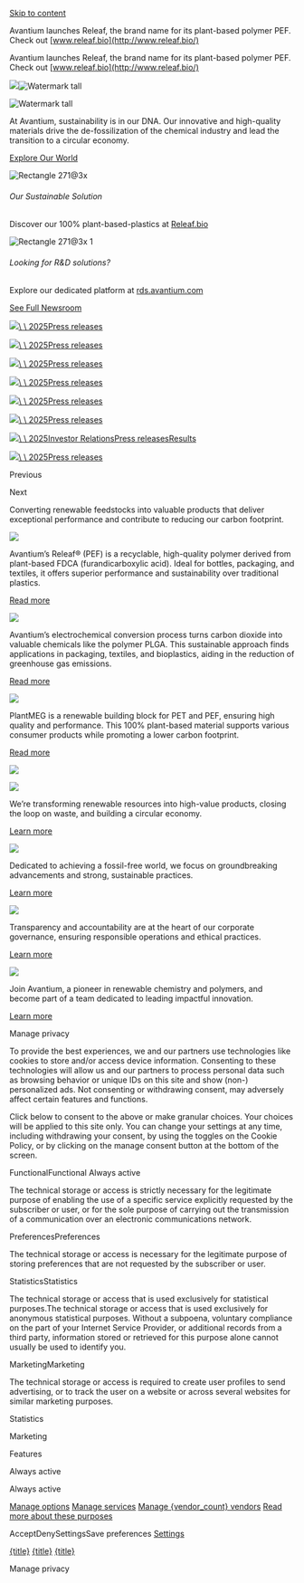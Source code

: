 [Skip to content](https://avantium.com/#content)

Avantium launches Releaf, the brand name for its plant-based polymer PEF. Check out [www.releaf.bio](http://www.releaf.bio/)

Avantium launches Releaf, the brand name for its plant-based polymer PEF. Check out [www.releaf.bio](http://www.releaf.bio/)

![](<Base64-Image-Removed>)![Watermark tall](https://cdn.shortpixel.ai/spai/ret_img/avantium.com/wp-content/uploads/2024/08/watermark-tall.svg)

![Watermark tall](https://cdn.shortpixel.ai/spai/ret_img/avantium.com/wp-content/uploads/2024/08/watermark-tall.svg)

At Avantium, sustainability is in our DNA. Our innovative and high-quality materials drive the de-fossilization of the chemical industry and lead the transition to a circular economy.

[Explore Our World](https://avantium.com/our-company/)

![Rectangle 271@3x](https://cdn.shortpixel.ai/spai/q_glossy+w_108+to_auto+ret_img/avantium.com/wp-content/uploads/2025/02/Rectangle-271@3X.jpg)

###### Our Sustainable Solution

Discover our 100% plant-based-plastics at [Releaf.bio](https://releaf.bio/)

![Rectangle 271@3x 1](https://cdn.shortpixel.ai/spai/q_glossy+w_108+to_auto+ret_img/avantium.com/wp-content/uploads/2025/02/Rectangle-271@3X-1.jpg)

###### Looking for R&D solutions?

Explore our dedicated platform at [rds.avantium.com](https://rds.avantium.com/)

[See Full Newsroom](https://newsroom.avantium.com/)

[![](https://cdn.shortpixel.ai/spai/q_glossy+w_373+to_auto+ret_img/content.presspage.com/uploads/3009/c0a721cf-bcb7-4c73-9b1d-161676b54572/500_biovox.jpg?10000)\\
\\
2025Press releases](https://newsroom.avantium.com/avantium-signs-capacity-reservation-agreement-with-biovox-for-pef-in-pharmaceutical-applications/)

[![](https://cdn.shortpixel.ai/spai/q_glossy+w_373+to_auto+ret_img/content.presspage.com/uploads/3009/03f818c8-a2a2-496d-b075-00fb54640f43/500_230706-pulpac-053-edit-edit1.jpg?10000)\\
\\
2025Press releases](https://newsroom.avantium.com/avantium-partners-with-the-bottle-collective-to-launch-innovative-fiber-bottles/)

[![](https://cdn.shortpixel.ai/spai/q_glossy+w_373+to_auto+ret_img/content.presspage.com/uploads/3009/bf9d36f2-c21c-4e7e-823e-64155ad829fc/500_ava-corp-latest-news-avantium.jpg?10000)\\
\\
2025Press releases](https://newsroom.avantium.com/avantium-shareholders-adopt-all-resolutions-at-2025-annual-general-meeting-of-shareholders/)

[![](https://cdn.shortpixel.ai/spai/q_glossy+w_373+to_auto+ret_img/content.presspage.com/uploads/3009/e3d6d857-79d3-402f-9650-f5058aef23ea/500_spacerfabric.jpg?10000)\\
\\
2025Press releases](https://newsroom.avantium.com/avantium-advances-pef-based-spacer-fabric-for-auping-mattresses-with-consortium-of-textile-innovators/)

[![](https://cdn.shortpixel.ai/spai/q_glossy+w_373+to_auto+ret_img/content.presspage.com/uploads/3009/bf9d36f2-c21c-4e7e-823e-64155ad829fc/500_ava-corp-latest-news-avantium.jpg?10000)\\
\\
2025Press releases](https://newsroom.avantium.com/avantium-releases-agenda-for-2025-annual-general-meeting/)

[![](https://cdn.shortpixel.ai/spai/q_glossy+w_373+to_auto+ret_img/content.presspage.com/uploads/3009/bf9d36f2-c21c-4e7e-823e-64155ad829fc/500_ava-corp-latest-news-avantium.jpg?10000)\\
\\
2025Press releases](https://newsroom.avantium.com/avantium-announces-changes-to-its-management/)

[![](https://cdn.shortpixel.ai/spai/q_glossy+w_373+to_auto+ret_img/content.presspage.com/uploads/3009/bf9d36f2-c21c-4e7e-823e-64155ad829fc/500_ava-corp-latest-news-avantium.jpg?10000)\\
\\
2025Investor RelationsPress releasesResults](https://newsroom.avantium.com/avantiums-2024-full-year-results-avantium-advances-towards-commercial-production-and-sale-of-pef/)

[![](https://cdn.shortpixel.ai/spai/q_glossy+w_373+to_auto+ret_img/content.presspage.com/uploads/3009/c8e2151e-7517-4c9a-8f15-1c665f6cfb13/500_brandmark-rev-h-rgb.jpg?10000)\\
\\
2025Press releases](https://newsroom.avantium.com/avantium-and-amcor-rigid-packaging-partner-to-advance-more-sustainable-packaging-with-plant-based-polymer-releaf/)

Previous

Next

Converting renewable feedstocks into valuable products that deliver exceptional performance and contribute to reducing our carbon footprint.

![](https://cdn.shortpixel.ai/spai/q_glossy+w_491+to_auto+ret_img/avantium.com/wp-content/uploads/2024/12/Releaf_lifestyle_Home_Unsplash_Orange_juice.jpg)

Avantium’s Releaf® (PEF) is a recyclable, high-quality polymer derived from plant-based FDCA (furandicarboxylic acid). Ideal for bottles, packaging, and textiles, it offers superior performance and sustainability over traditional plastics.

[Read more](https://avantium.com/products-technologies/pef-and-fdca/)

![](https://cdn.shortpixel.ai/spai/q_glossy+w_491+to_auto+ret_img/avantium.com/wp-content/uploads/2024/08/02@3x.png)

Avantium’s electrochemical conversion process turns carbon dioxide into valuable chemicals like the polymer PLGA. This sustainable approach finds applications in packaging, textiles, and bioplastics, aiding in the reduction of greenhouse gas emissions.

[Read more](https://avantium.com/products-technologies/co2-based-polyesters-chemicals/)

![](https://cdn.shortpixel.ai/spai/q_glossy+w_491+to_auto+ret_img/avantium.com/wp-content/uploads/2024/08/03@3x.png)

PlantMEG is a renewable building block for PET and PEF, ensuring high quality and performance. This 100% plant-based material supports various consumer products while promoting a lower carbon footprint.

[Read more](https://avantium.com/products-technologies/plantmeg-plantmpg/)

![](https://cdn.shortpixel.ai/spai/q_glossy+w_1920+to_auto+ret_img/avantium.com/wp-content/uploads/2024/08/nieuw@3x-1.jpg)

![](https://cdn.shortpixel.ai/spai/q_glossy+w_360+to_auto+ret_img/avantium.com/wp-content/uploads/2024/08/05@3x.png)

We’re transforming renewable resources into high-value products, closing the loop on waste, and building a circular economy.

[Learn more​](https://avantium.com/our-company/)

![](https://cdn.shortpixel.ai/spai/q_glossy+w_360+to_auto+ret_img/avantium.com/wp-content/uploads/2024/08/06@3x.png)

Dedicated to achieving a fossil-free world, we focus on groundbreaking advancements and strong, sustainable practices.

[Learn more​](https://avantium.com/sustainability/)

![](https://cdn.shortpixel.ai/spai/q_glossy+w_360+to_auto+ret_img/avantium.com/wp-content/uploads/2024/08/07@3x.png)

Transparency and accountability are at the heart of our corporate governance, ensuring responsible operations and ethical practices.

[Learn more​](https://avantium.com/corporate-governance/)

![](https://cdn.shortpixel.ai/spai/q_glossy+w_360+to_auto+ret_img/avantium.com/wp-content/uploads/2024/08/08@3x.png)

Join Avantium, a pioneer in renewable chemistry and polymers, and become part of a team dedicated to leading impactful innovation.

[Learn more​](https://avantium.com/working-at/)

Manage privacy

To provide the best experiences, we and our partners use technologies like cookies to store and/or access device information. Consenting to these technologies will allow us and our partners to process personal data such as browsing behavior or unique IDs on this site and show (non-) personalized ads. Not consenting or withdrawing consent, may adversely affect certain features and functions.

Click below to consent to the above or make granular choices. Your choices will be applied to this site only. You can change your settings at any time, including withdrawing your consent, by using the toggles on the Cookie Policy, or by clicking on the manage consent button at the bottom of the screen.

FunctionalFunctional
Always active

The technical storage or access is strictly necessary for the legitimate purpose of enabling the use of a specific service explicitly requested by the subscriber or user, or for the sole purpose of carrying out the transmission of a communication over an electronic communications network.

PreferencesPreferences

The technical storage or access is necessary for the legitimate purpose of storing preferences that are not requested by the subscriber or user.

StatisticsStatistics

The technical storage or access that is used exclusively for statistical purposes.The technical storage or access that is used exclusively for anonymous statistical purposes. Without a subpoena, voluntary compliance on the part of your Internet Service Provider, or additional records from a third party, information stored or retrieved for this purpose alone cannot usually be used to identify you.

MarketingMarketing

The technical storage or access is required to create user profiles to send advertising, or to track the user on a website or across several websites for similar marketing purposes.

Statistics

Marketing

Features

Always active

Always active

[Manage options](https://avantium.com/#) [Manage services](https://avantium.com/#) [Manage {vendor\_count} vendors](https://avantium.com/#) [Read more about these purposes](https://cookiedatabase.org/tcf/purposes/)

AcceptDenySettingsSave preferences [Settings](https://avantium.com/#)

[{title}](https://avantium.com/#) [{title}](https://avantium.com/#) [{title}](https://avantium.com/#)

Manage privacy